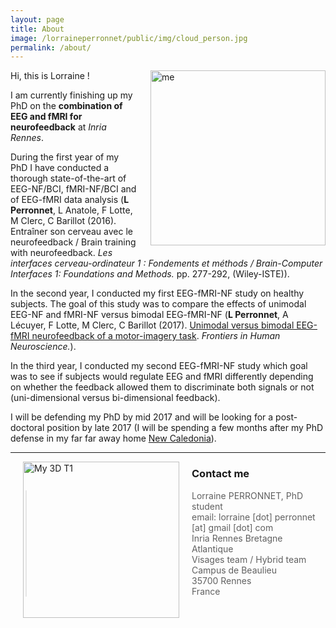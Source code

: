 ```yaml
---
layout: page
title: About
image: /lorraineperronnet/public/img/cloud_person.jpg
permalink: /about/
---
```


<img src="/lorraineperronnet/public/img/low_small2.jpg" style="width:280px;float:right;margin:0 0 20px 20px" alt="me" />
<p> Hi, this is Lorraine !</p> <p>I am currently finishing up my PhD on the <strong>combination of EEG and fMRI for neurofeedback</strong> at <em>Inria Rennes</em>.</p> 

During the first year of my PhD I have conducted a thorough state-of-the-art of EEG-NF/BCI, fMRI-NF/BCI and of EEG-fMRI data analysis (**L Perronnet**, L Anatole, F Lotte, M Clerc, C Barillot (2016). Entraîner son cerveau avec le neurofeedback / Brain training with neurofeedback. *Les interfaces cerveau-ordinateur 1 : Fondements et méthods / Brain-Computer Interfaces 1: Foundations and Methods.* pp. 277-292, (Wiley-ISTE)).

In the second year, I conducted my first EEG-fMRI-NF study on healthy subjects. The goal of this study was to compare the effects of unimodal EEG-NF and fMRI-NF versus bimodal EEG-fMRI-NF (**L Perronnet**, A Lécuyer, F Lotte, M Clerc, C Barillot (2017).  [Unimodal versus bimodal EEG-fMRI neurofeedback of a motor-imagery task](http://journal.frontiersin.org/article/10.3389/fnhum.2017.00193/full). *Frontiers in Human Neuroscience.*).

In the third year, I conducted my second EEG-fMRI-NF study which goal was to see if subjects would regulate EEG and fMRI differently depending on whether the feedback allowed them to discriminate both signals or not (uni-dimensional versus bi-dimensional feedback).

I will be defending my PhD by mid 2017 and will be looking for a post-doctoral position by late 2017 (I will be spending a few months after my PhD defense in my far far away home [New Caledonia](https://en.wikipedia.org/wiki/New_Caledonia)).

---

<img src="/lorraineperronnet/public/img/my3DT1.PNG" style="width:250px;float:left;margin:0 20px 20px" alt="My 3D T1" />


### Contact me

<blockquote> Lorraine PERRONNET, PhD student <br/> email: lorraine [dot] perronnet [at] gmail [dot] com <br/>Inria Rennes Bretagne Atlantique<br/>Visages team / Hybrid team<br/>Campus de Beaulieu<br/>35700 Rennes<br/>France </blockquote> 
